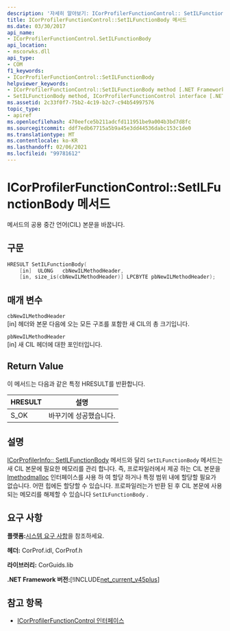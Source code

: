 ```yaml
---
description: '자세히 알아보기: ICorProfilerFunctionControl:: SetILFunctionBody 메서드'
title: ICorProfilerFunctionControl::SetILFunctionBody 메서드
ms.date: 03/30/2017
api_name:
- ICorProfilerFunctionControl.SetILFunctionBody
api_location:
- mscorwks.dll
api_type:
- COM
f1_keywords:
- ICorProfilerFunctionControl::SetILFunctionBody
helpviewer_keywords:
- ICorProfilerFunctionControl::SetILFunctionBody method [.NET Framework profiling]
- SetILFunctionBody method, ICorProfilerFunctionControl interface [.NET Framework profiling]
ms.assetid: 2c33f0f7-75b2-4c19-b2c7-c94b54997576
topic_type:
- apiref
ms.openlocfilehash: 470eefce5b211adcfd111951be9a004b3bd7d8fc
ms.sourcegitcommit: ddf7edb67715a5b9a45e3dd44536dabc153c1de0
ms.translationtype: MT
ms.contentlocale: ko-KR
ms.lasthandoff: 02/06/2021
ms.locfileid: "99781612"
---
```

# <a name="icorprofilerfunctioncontrolsetilfunctionbody-method"></a>ICorProfilerFunctionControl::SetILFunctionBody 메서드

메서드의 공용 중간 언어(CIL) 본문을 바꿉니다.  
  
## <a name="syntax"></a>구문  
  
```cpp  
HRESULT SetILFunctionBody(  
    [in]  ULONG   cbNewILMethodHeader,  
    [in, size_is(cbNewILMethodHeader)] LPCBYTE pbNewILMethodHeader);  
```  
  
## <a name="parameters"></a>매개 변수  

 `cbNewILMethodHeader`  
 [in] 헤더와 본문 다음에 오는 모든 구조를 포함한 새 CIL의 총 크기입니다.  
  
 `pbNewILMethodHeader`  
 [in] 새 CIL 헤더에 대한 포인터입니다.  
  
## <a name="return-value"></a>Return Value  

 이 메서드는 다음과 같은 특정 HRESULT를 반환합니다.  
  
|HRESULT|설명|  
|-------------|-----------------|  
|S_OK|바꾸기에 성공했습니다.|  
  
## <a name="remarks"></a>설명  

 [ICorProfilerInfo:: SetILFunctionBody](icorprofilerinfo-setilfunctionbody-method.md) 메서드와 달리 `SetILFunctionBody` 메서드는 새 CIL 본문에 필요한 메모리를 관리 합니다. 즉, 프로파일러에서 제공 하는 CIL 본문을 [Imethodmalloc](imethodmalloc-interface.md) 인터페이스를 사용 하 여 할당 하거나 특정 범위 내에 할당할 필요가 없습니다. 어떤 힙에든 할당할 수 있습니다. 프로파일러는가 반환 된 후 CIL 본문에 사용 되는 메모리를 해제할 수 있습니다 `SetILFunctionBody` .  
  
## <a name="requirements"></a>요구 사항  

 **플랫폼:**[시스템 요구 사항](../../get-started/system-requirements.md)을 참조하세요.  
  
 **헤더:** CorProf.idl, CorProf.h  
  
 **라이브러리:** CorGuids.lib  
  
 **.NET Framework 버전:**[!INCLUDE[net_current_v45plus](../../../../includes/net-current-v45plus-md.md)]  
  
## <a name="see-also"></a>참고 항목

- [ICorProfilerFunctionControl 인터페이스](icorprofilerfunctioncontrol-interface.md)
